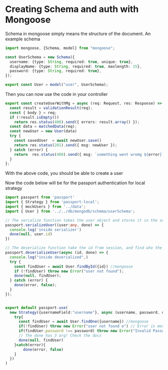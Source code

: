 # Creating Schema and auth with Mongoose

Schema in mongoose simply means the structure of the document. An example schema

```UserSchema.ts
import mongoose, {Schema, model} from "mongoose";

const UserSchema = new Schema({
  username: {type: String, required: true, unique: true},
  displayName: {type: String, required: true, maxlength: 15},
  password: {type: String, required: true},
});

export const User = model("user", UserSchema);
```

Then you can now use the code in your controller

```index.ts
export const createUserWithMg = async (req: Request, res: Response) => {
  const result = validationResult(req);
  const { body } = req;
  if (!result.isEmpty())
    return res.status(400).send({ errors: result.array() });
  const data = matchedData(req);
  const newUser = new User(data)
  try {
    const savedUser  = await newUser.save()
    return res.status(201).send({ msg: newUser });
  } catch (error) {
    return  res.status(400).send({ msg: `something went wromg ${error}` });
  }
};
```

With the above code, you should be able to create a user

Now the code below will be for the passport authentication for local strategy

```auth.ts
import passport from 'passport'
import { Strategy } from 'passport-local';
import { mockUsers } from '../data';
import { User } from '../../db/mongodb/schema/userSchema';

// The serialize function takes the user object and stores it in the session
passport.serializeUser((user:any, done) => {
  console.log('inside serializer')
  done(null, user.id)
})

// The deserialize function take the id from session, and find who the user is 
passport.deserializeUser(async (id, done) => {
  console.log("inside deserialized",)
  try {
    const findUser = await User.findById({id}) //mongoose
    if (!findUser) throw new Error("user not found");
    done(null, findUser);
  } catch (error) {
    done(error, false);
  }
});


export default passport.use(
  new Strategy({usernameField:"username"}, async (username, password, done) =>{
    try{
      const findUser = await User.findOne({username}) //mongoose
      if(!findUser) throw new Error("user not found o") // Error is move to the catch block
      if(findUser.password !== password) throw new Error("Invalid Password")
      // The done has 3 arg! Check the docs
      done(null, findUser)
    }catch(error){
        done(error, false)
    }
  })
)
```
